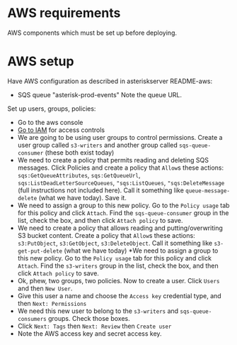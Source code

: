 # AWS requirements

AWS components which must be set up before deploying.

# AWS setup

Have AWS configuration as described in asteriskserver README-aws:
- SQS queue "asterisk-prod-events"
Note the queue URL.

Set up users, groups, policies:
* Go to the aws console
* [Go to IAM](https://console.aws.amazon.com/iamv2/home) for access controls
* We are going to be using user groups to control permissions. Create a user group called `s3-writers` and another group called `sqs-queue-consumer` (these both exist today)
* We need to create a policy that permits reading and deleting SQS messages. Click Policies and create a policy that `Allow`s these actions: `sqs:GetQueueAttributes`, `sqs:GetQueueUrl`, `sqs:ListDeadLetterSourceQueues`, `"sqs:ListQueues`, `"sqs:DeleteMessage` (full instructions not included here). Call it something like `queue-message-delete` (what we have today). Save it.
* We need to assign a group to this new policy. Go to the `Policy usage` tab for this policy and click `Attach`. Find the `sqs-queue-consumer` group in the list, check the box, and then click `Attach policy` to save.
* We need to create a policy that allows reading and putting/overwriting S3 bucket content. Create a policy that `Allow`s these actions: `s3:PutObject`, `s3:GetObject`, `s3:DeleteObject`. Call it something like `s3-get-put-delete` (what we have today)
*We need to assign a group to this new policy. Go to the `Policy usage` tab for this policy and
click `Attach`. Find the `s3-writers` group in the list, check the box, and then click `Attach policy` to save.
* Ok, phew, two groups, two policies. Now to create a user. Click `Users` and then `New User`.
* Give this user a name and choose the `Access key` credential type, and then `Next: Permissions`
* We need this new user to belong to the `s3-writers` and `sqs-queue-consumers` groups. Check those boxes.
* Click `Next: Tags` then `Next: Review` then `Create user`
* Note the AWS access key and secret access key.

